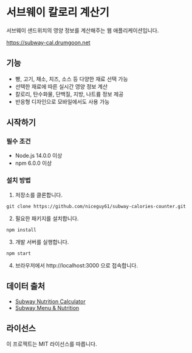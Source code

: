 # 서브웨이 칼로리 계산기

서브웨이 샌드위치의 영양 정보를 계산해주는 웹 애플리케이션입니다.

https://subway-cal.drumgoon.net

## 기능

- 빵, 고기, 채소, 치즈, 소스 등 다양한 재료 선택 가능
- 선택한 재료에 따른 실시간 영양 정보 계산
- 칼로리, 탄수화물, 단백질, 지방, 나트륨 정보 제공
- 반응형 디자인으로 모바일에서도 사용 가능

## 시작하기

### 필수 조건

- Node.js 14.0.0 이상
- npm 6.0.0 이상

### 설치 방법

1. 저장소를 클론합니다.
```
git clone https://github.com/niceguy61/subway-calories-counter.git
```

2. 필요한 패키지를 설치합니다.
```
npm install
```

3. 개발 서버를 실행합니다.
```
npm start
```

4. 브라우저에서 http://localhost:3000 으로 접속합니다.

## 데이터 출처

- [Subway Nutrition Calculator](https://www.nutritionix.com/subway/nutrition-calculator)
- [Subway Menu & Nutrition](https://www.subway.com/en-AU/MenuNutrition/Nutrition)

## 라이선스

이 프로젝트는 MIT 라이선스를 따릅니다.
